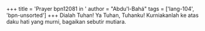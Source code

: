 +++
title = 'Prayer bpn12081 in '
author = "Abdu'l-Bahá"
tags = ['lang-104', 'bpn-unsorted']
+++
Dialah Tuhan! Ya Tuhan, Tuhanku! Kurniakanlah ke atas daku hati yang murni, bagaikan sebutir mutiara.
